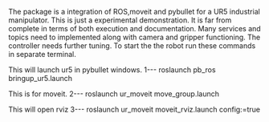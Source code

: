 The package is a integration of ROS,moveit and pybullet for a UR5 industrial manipulator. This is just a experimental demonstration. It is far from complete in terms of both execution and documentation. Many services and topics need to implemented along with camera and gripper functioning. The controller needs further tuning. To start the the robot run these commands in separate terminal.

This will launch ur5 in pybullet windows.
1--- roslaunch pb_ros bringup_ur5.launch

This is for moveit.
2--- roslaunch ur_moveit move_group.launch

This will open rviz
3--- roslaunch ur_moveit moveit_rviz.launch config:=true

